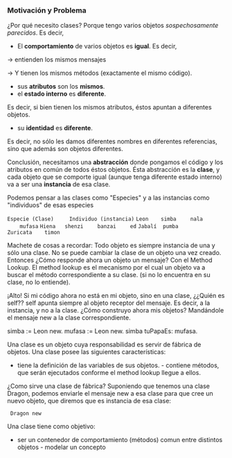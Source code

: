 ### Motivación y Problema

¿Por qué necesito clases? Porque tengo varios objetos *sospechosamente parecidos*. Es decir,

-   El **comportamiento** de varios objetos es **igual**. Es decir,

  
-&gt; entienden los mismos mensajes

-&gt; Y tienen los mismos métodos (exactamente el mismo código).

-   sus **atributos** son los **mismos**.
-   el **estado interno** es **diferente**.

  
Es decir, si bien tienen los mismos atributos, éstos apuntan a diferentes objetos.

-   su **identidad** es **diferente**.

  
Es decir, no sólo les damos diferentes nombres en diferentes referencias, sino que además son objetos diferentes.

Conclusión, necesitamos una **abstracción** donde pongamos el código y los atributos en común de todos éstos objetos. Ésta abstracción es la **clase**, y cada objeto que se comporte igual (aunque tenga diferente estado interno) va a ser una **instancia** de esa clase.

Podemos pensar a las clases como "Especies" y a las instancias como "individuos" de esas especies

`Especie (Clase)     Individuo (instancia)`
`Leon    simba`
`    nala`
`    mufasa`
`Hiena   shenzi`
`    banzai`
`    ed`
`Jabalí  pumba`
`Zuricata    timon`

Machete de cosas a recordar: Todo objeto es siempre instancia de una y sólo una clase. No se puede cambiar la clase de un objeto una vez creado. Entonces ¿Cómo responde ahora un objeto un mensaje? Con el Method Lookup. El method lookup es el mecanismo por el cual un objeto va a buscar el método correspondiente a su clase. (si no lo encuentra en su clase, no lo entiende).

¡Alto! Si mi código ahora no está en mi objeto, sino en una clase, ¿¿Quién es self?? self apunta siempre al objeto receptor del mensaje. Es decir, a la instancia, y no a la clase. ¿Cómo construyo ahora mis objetos? Mandándole el mensaje new a la clase correspondiente.

simba := Leon new. mufasa := Leon new. simba tuPapaEs: mufasa.

Una clase es un objeto cuya responsabilidad es servir de fábrica de objetos. Una clase posee las siguientes características:

- tiene la definición de las variables de sus objetos. - contiene métodos, que serán ejecutados conforme el method lookup llegue a ellos.

¿Como sirve una clase de fábrica? Suponiendo que tenemos una clase Dragon, podemos enviarle el mensaje new a esa clase para que cree un nuevo objeto, que diremos que es instancia de esa clase:

` Dragon new`

Una clase tiene como objetivo:

- ser un contenedor de comportamiento (métodos) comun entre distintos objetos - modelar un concepto
